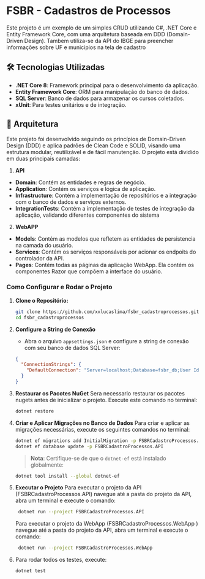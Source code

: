 
# FSBR - Cadastros de Processos

Este projeto é um exemplo de um simples CRUD utilizando C#, .NET Core e Entity Framework Core, com uma arquitetura baseada em DDD (Domain-Driven Design). Tambem utiliza-se da API do IBGE para preencher informações sobre UF e municipios na tela de cadastro

## 🛠️ Tecnologias Utilizadas
- **.NET Core 8**: Framework principal para o desenvolvimento da aplicação.
- **Entity Framework Core**: ORM para manipulação do banco de dados.
- **SQL Server**: Banco de dados para armazenar os cursos coletados.
- **xUnit**: Para testes unitários e de integração.
  
## 🎯 Arquitetura
Este projeto foi desenvolvido seguindo os princípios de Domain-Driven Design (DDD) e aplica padrões de Clean Code e SOLID, visando uma estrutura modular, reutilizável e de fácil manutenção. O projeto está dividido em duas principais camadas:
1. **API**
- **Domain**: Contém as entidades e regras de negócio.
- **Application**: Contém os serviços e lógica de aplicação.
- **Infrastructure**: Contém a implementação de repositórios e a integração com o banco de dados e serviços externos.
- **IntegrationTests**: Contém a implementação de testes de integração da aplicação, validando diferentes componentes do sistema
2. **WebAPP**
- **Models**: Contém as modelos que refletem as entidades de persistencia na camada do usuário.
- **Services**: Contém os serviços responsáveis por acionar os endpoits do controlador da API.
- **Pages**: Contém todas as páginas da aplicação WebApp. Ela contém os componentes Razor que compõem a interface do usuário.


### Como Configurar e Rodar o Projeto
1. **Clone o Repositório:**
   ```bash
   git clone https://github.com/xxlucaslima/fsbr_cadastroprocessos.git
   cd fsbr_cadastroprocessos
   ```

2. **Configure a String de Conexão**
   - Abra o arquivo `appsettings.json` e configure a string de conexão com seu banco de dados SQL Server:
   ```json
   {
     "ConnectionStrings": {
       "DefaultConnection": "Server=localhost;Database=fsbr_db;User Id=<seuUsuario>;Password=<suaSenha>;"
     }
   }
   ```

3. **Restaurar os Pacotes NuGet**
   Sera necessario restaurar os pacotes nugets antes de inicializar o projeto. Execute este comando no terminal:

   ```bash
   dotnet restore
   ```

4. **Criar e Aplicar Migrações no Banco de Dados**
   Para criar e aplicar as migrações necessárias, execute os seguintes comandos no terminal:
   ```bash
   dotnet ef migrations add InitialMigration -p FSBRCadastroProcessos.API
   dotnet ef database update -p FSBRCadastroProcessos.API
   ```

   > **Nota**: Certifique-se de que o `dotnet-ef` está instalado globalmente:
   ```bash
   dotnet tool install --global dotnet-ef
   ```

5. **Executar o Projeto**
   Para executar o projeto da API (FSBRCadastroProcessos.API) navegue até a pasta do projeto da API, abra um terminal e execute o comando: 
   
     ```bash
      dotnet run --project FSBRCadastroProcessos.API
      ```
   Para executar o projeto da WebApp  (FSBRCadastroProcessos.WebApp ) navegue até a pasta do projeto da API, abra um terminal e execute o comando: 

     ```bash
      dotnet run --project FSBRCadastroProcessos.WebApp
      ```
1. Para rodar todos os testes, execute:
   ```bash
   dotnet test
   ```